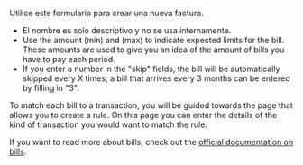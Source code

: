 Utilice este formulario para crear una nueva factura.

* El nombre es solo descriptivo y no se usa internamente.
* Use the amount (min) and (max) to indicate expected limits for the bill. These amounts are used to give you an idea of the amount of bills you have to pay each period.
* If you enter a number in the "skip" fields, the bill will be automatically skipped every X times; a bill that arrives every 3 months can be entered by filling in "3".

To match each bill to a transaction, you will be guided towards the page that allows you to create a rule. On this page you can enter the details of the kind of transaction you would want to match the rule.

If you want to read more about bills, check out the [official documentation on bills](https://firefly-iii.readthedocs.io/en/latest/advanced/bills.html).